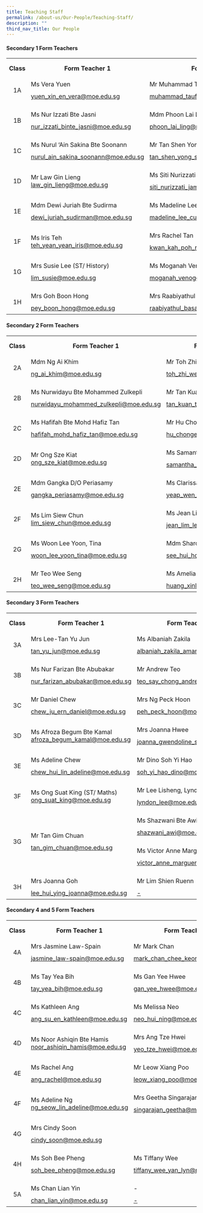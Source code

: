 ```yaml
---
title: Teaching Staff
permalink: /about-us/Our-People/Teaching-Staff/
description: ""
third_nav_title: Our People
---
```

#### **Secondary 1 Form Teachers**
       
<table class="MsoTableGrid" border="0" cellspacing="0" cellpadding="0" style="border-collapse:collapse;border:none;mso-yfti-tbllook:1184;mso-padding-alt:
 0cm 5.4pt 0cm 5.4pt;mso-border-insideh:none;mso-border-insidev:none"><tbody><tr style="mso-yfti-irow:0;mso-yfti-firstrow:yes;height:25.5pt"><td width="56" style="width:42.3pt;padding:0cm 5.4pt 0cm 5.4pt;height:25.5pt"><p class="MsoNormal" align="center" style="margin-bottom:0cm;text-align:center;
  line-height:normal"><b>Class</b></p></td><td width="246" style="width:184.25pt;border:solid white 1.0 pt;border-bottom:solid white 1.0 pt; padding:0cm 5.4pt 0cm 5.4pt;height:25.5pt"><p class="MsoNormal" align="center" style="margin-bottom:0cm;text-align:center;
  line-height:normal"><b>Form Teacher 1</b></p></td><td width="321" style="width:240.95pt;padding:0cm 5.4pt 0cm 5.4pt;height:25.5pt"><p class="MsoNormal" align="center" style="margin-bottom:0cm;text-align:center;
  line-height:normal"><b>Form Teacher 2</b></p></td></tr><tr style="mso-yfti-irow:1;height:25.5pt"><td width="56" style="width:42.3pt;padding:0cm 5.4pt 0cm 5.4pt;height:25.5pt"><p class="MsoNormal" align="center" style="margin-bottom:0cm;text-align:center;
  line-height:2">1A</p></td><td width="246" style="width:184.25pt;padding:0cm 5.4pt 0cm 5.4pt;height:25.5pt"><p class="MsoNormal" style="margin-bottom:0cm;line-height:2">Ms Vera Yuen<br><a href="yuen_xin_en_vera@moe.edu.sg">yuen_xin_en_vera@moe.edu.sg</a></p></td><td width="321" style="width:240.95pt;padding:0cm 5.4pt 0cm 5.4pt;height:25.5pt"><p class="MsoNormal" style="margin-bottom:0cm;line-height:2">Mr Muhammad Taufiq Bin Najmuddeen<br><a href="muhammad_taufiq_najmuddeen@moe.edu.sg">muhammad_taufiq_najmuddeen@moe.edu.sg</a></p></td></tr><tr style="mso-yfti-irow:2;height:25.5pt"><td width="56" style="width:42.3pt;padding:0cm 5.4pt 0cm 5.4pt;height:25.5pt"><p class="MsoNormal" align="center" style="margin-bottom:0cm;text-align:center;
  line-height:2">1B</p></td><td width="246" style="width:184.25pt;padding:0cm 5.4pt 0cm 5.4pt;height:25.5pt"><p class="MsoNormal" style="margin-bottom:0cm;line-height:2">Ms Nur Izzati Bte Jasni<br><a href="nur_izzati_binte_jasni@moe.edu.sg">nur_izzati_binte_jasni@moe.edu.sg</a></p></td><td width="321" style="width:240.95pt;padding:0cm 5.4pt 0cm 5.4pt;height:25.5pt"><p class="MsoNormal" style="margin-bottom:0cm;line-height:2">Mdm Phoon Lai Ling<br><a href="phoon_lai_ling@moe.edu.sg">phoon_lai_ling@moe.edu.sg</a></p></td></tr><tr style="mso-yfti-irow:3;height:25.5pt"><td width="56" style="width:42.3pt;padding:0cm 5.4pt 0cm 5.4pt;height:25.5pt"><p class="MsoNormal" align="center" style="margin-bottom:0cm;text-align:center;
  line-height:2">1C</p></td><td width="246" style="width:184.25pt;padding:0cm 5.4pt 0cm 5.4pt;height:25.5pt"><p class="MsoNormal" style="margin-bottom:0cm;line-height:2">Ms Nurul ‘Ain Sakina Bte Soonann<br><a href="nurul_ain_sakina_soonann@moe.edu.sg">nurul_ain_sakina_soonann@moe.edu.sg</a></p></td><td width="321" style="width:240.95pt;padding:0cm 5.4pt 0cm 5.4pt;height:25.5pt"><p class="MsoNormal" style="margin-bottom:0cm;line-height:2">Mr Tan Shen Yong Samuel<br><a href="tan_shen_yong_samuel@moe.edu.sg">tan_shen_yong_samuel@moe.edu.sg</a></p></td></tr><tr style="mso-yfti-irow:4;height:25.5pt"><td width="56" style="width:42.3pt;padding:0cm 5.4pt 0cm 5.4pt;height:25.5pt"><p class="MsoNormal" align="center" style="margin-bottom:0cm;text-align:center;
  line-height:2">1D</p></td><td width="246" style="width:184.25pt;padding:0cm 5.4pt 0cm 5.4pt;height:25.5pt"><p class="MsoNormal" style="margin-bottom:0cm;line-height:2l">Mr Law Gin Lieng<br><a href="law_gin_lieng@moe.edu.sg">law_gin_lieng@moe.edu.sg</a></p></td><td width="321" style="width:240.95pt;padding:0cm 5.4pt 0cm 5.4pt;height:25.5pt"><p class="MsoNormal" style="margin-bottom:0cm;line-height:2">Ms Siti Nurizzati Bte Jamil<br><a href="siti_nurizzati_jamil@moe.edu.sg">siti_nurizzati_jamil@moe.edu.sg</a></p></td></tr><tr style="mso-yfti-irow:5;height:25.5pt"><td width="56" style="width:42.3pt;padding:0cm 5.4pt 0cm 5.4pt;height:25.5pt"><p class="MsoNormal" align="center" style="margin-bottom:0cm;text-align:center;
  line-height:2">1E</p></td><td width="246" style="width:184.25pt;padding:0cm 5.4pt 0cm 5.4pt;height:25.5pt"><p class="MsoNormal" style="margin-bottom:0cm;line-height:2">Mdm Dewi Juriah Bte Sudirma<br><a href="dewi_juriah_sudirman@moe.edu.sg">dewi_juriah_sudirman@moe.edu.sg</a></p></td><td width="321" style="width:240.95pt;padding:0cm 5.4pt 0cm 5.4pt;height:25.5pt"><p class="MsoNormal" style="margin-bottom:0cm;line-height:2">Ms Madeline Lee Cui Ying<br><a href="madeline_lee_cui_ying@moe.edu.sg">madeline_lee_cui_ying@moe.edu.sg</a></p></td></tr><tr style="mso-yfti-irow:6;height:25.5pt"><td width="56" style="width:42.3pt;padding:0cm 5.4pt 0cm 5.4pt;height:25.5pt"><p class="MsoNormal" align="center" style="margin-bottom:0cm;text-align:center;
  line-height:2">1F</p></td><td width="246" style="width:184.25pt;padding:0cm 5.4pt 0cm 5.4pt;height:25.5pt"><p class="MsoNormal" style="margin-bottom:0cm;line-height:2l">Ms Iris Teh<br><a href="teh_yean_yean_iris@moe.edu.sg">teh_yean_yean_iris@moe.edu.sg</a></p></td><td width="321" style="width:240.95pt;padding:0cm 5.4pt 0cm 5.4pt;height:25.5pt"><p class="MsoNormal" style="margin-bottom:0cm;line-height:2">Mrs Rachel Tan<br><a href="kwan_kah_poh_rachel@moe.edu.sg">kwan_kah_poh_rachel@moe.edu.sg</a></p></td></tr><tr style="mso-yfti-irow:7;height:25.5pt"><td width="56" style="width:42.3pt;padding:0cm 5.4pt 0cm 5.4pt;height:25.5pt"><p class="MsoNormal" align="center" style="margin-bottom:0cm;text-align:center;
  line-height:2">1G</p></td><td width="246" style="width:184.25pt;padding:0cm 5.4pt 0cm 5.4pt;height:25.5pt"><p class="MsoNormal" style="margin-bottom:0cm;line-height:2">Mrs Susie Lee (ST/ History)<br><a href="lim_susie@moe.edu.sg">lim_susie@moe.edu.sg</a></p></td><td width="321" style="width:240.95pt;padding:0cm 5.4pt 0cm 5.4pt;height:25.5pt"><p class="MsoNormal" style="margin-bottom:0cm;line-height:2">Ms Moganah Venogopal<br><a href="moganah_venogopal@moe.edu.sg">moganah_venogopal@moe.edu.sg</a></p></td></tr><tr style="mso-yfti-irow:8;mso-yfti-lastrow:yes;height:25.5pt"><td width="56" style="width:42.3pt;padding:0cm 5.4pt 0cm 5.4pt;height:25.5pt"><p class="MsoNormal" align="center" style="margin-bottom:0cm;text-align:center;
  line-height:2">1H</p></td><td width="246" style="width:184.25pt;padding:0cm 5.4pt 0cm 5.4pt;height:25.5pt"><p class="MsoNormal" style="margin-bottom:0cm;line-height:2">Mrs Goh Boon Hong<br><a href="pey_boon_hong@moe.edu.sg">pey_boon_hong@moe.edu.sg</a></p></td><td width="321" style="width:240.95pt;padding:0cm 5.4pt 0cm 5.4pt;height:25.5pt"><p class="MsoNormal" style="margin-bottom:0cm;line-height:2">Mrs Raabiyathul Basariah<br><a href="raabiyathul_basariah@moe.edu.sg">raabiyathul_basariah@moe.edu.sg</a></p></td></tr></tbody></table>

#### **Secondary 2 Form Teachers**


<table class="MsoTableGrid" border="0" cellspacing="0" cellpadding="0" style="border-collapse:collapse;border:none;mso-yfti-tbllook:1184;mso-padding-alt:
 0cm 5.4pt 0cm 5.4pt;mso-border-insideh:none;mso-border-insidev:none"><tbody><tr style="mso-yfti-irow:0;mso-yfti-firstrow:yes;height:25.5pt"><td width="56" style="width:42.3pt;padding:0cm 5.4pt 0cm 5.4pt;height:25.5pt"><p class="MsoNormal" align="center" style="margin-bottom:0cm;text-align:center;
  line-height:normal"><b>Class</b></p></td><td width="246" style="width:184.25pt;border:solid white 1.0 pt;border-bottom:solid white 1.0 pt; padding:0cm 5.4pt 0cm 5.4pt;height:25.5pt"><p class="MsoNormal" align="center" style="margin-bottom:0cm;text-align:center;
  line-height:normal"><b>Form Teacher 1</b></p></td><td width="321" style="width:240.95pt;padding:0cm 5.4pt 0cm 5.4pt;height:25.5pt"><p class="MsoNormal" align="center" style="margin-bottom:0cm;text-align:center;
  line-height:normal"><b>Form Teacher 2</b></p></td></tr><tr style="mso-yfti-irow:1;height:25.5pt"><td width="56" style="width:42.3pt;padding:0cm 5.4pt 0cm 5.4pt;height:25.5pt"><p class="MsoNormal" align="center" style="margin-bottom:0cm;text-align:center;
  line-height:2">2A</p></td><td width="246" style="width:184.25pt;padding:0cm 5.4pt 0cm 5.4pt;height:25.5pt"><p class="MsoNormal" style="margin-bottom:0cm;line-height:2">Mdm Ng Ai Khim<br><a href="ng_ai_khim@moe.edu.sg">ng_ai_khim@moe.edu.sg</a></p></td><td width="321" style="width:240.95pt;padding:0cm 5.4pt 0cm 5.4pt;height:25.5pt"><p class="MsoNormal" style="margin-bottom:0cm;line-height:2">Mr Toh Zhi Wen Alvin<br><a href="toh_zhi_wen_alvin@moe.edu.sg">toh_zhi_wen_alvin@moe.edu.sg</a></p></td></tr><tr style="mso-yfti-irow:2;height:25.5pt"><td width="56" style="width:42.3pt;padding:0cm 5.4pt 0cm 5.4pt;height:25.5pt"><p class="MsoNormal" align="center" style="margin-bottom:0cm;text-align:center;
  line-height:2">2B</p></td><td width="246" style="width:184.25pt;padding:0cm 5.4pt 0cm 5.4pt;height:25.5pt"><p class="MsoNormal" style="margin-bottom:0cm;line-height:2">Ms Nurwidayu Bte Mohammed Zulkepli<br><a href="nurwidayu_mohammed_zulkepli@moe.edu.sg">nurwidayu_mohammed_zulkepli@moe.edu.sg</a></p></td><td width="321" style="width:240.95pt;padding:0cm 5.4pt 0cm 5.4pt;height:25.5pt"><p class="MsoNormal" style="margin-bottom:0cm;line-height:2">Mr Tan Kuan Ting<br><a href="tan_kuan_ting@moe.edu.sg">tan_kuan_ting@moe.edu.sg</a></p></td></tr><tr style="mso-yfti-irow:3;height:25.5pt"><td width="56" style="width:42.3pt;padding:0cm 5.4pt 0cm 5.4pt;height:25.5pt"><p class="MsoNormal" align="center" style="margin-bottom:0cm;text-align:center;
  line-height:2">2C</p></td><td width="246" style="width:184.25pt;padding:0cm 5.4pt 0cm 5.4pt;height:25.5pt"><p class="MsoNormal" style="margin-bottom:0cm;line-height:2">Ms Hafifah Bte Mohd Hafiz Tan<br><a href="hafifah_mohd_hafiz_tan@moe.edu.sg">hafifah_mohd_hafiz_tan@moe.edu.sg</a></p></td><td width="321" style="width:240.95pt;padding:0cm 5.4pt 0cm 5.4pt;height:25.5pt"><p class="MsoNormal" style="margin-bottom:0cm;line-height:2">Mr Hu Chong 'En<br><a href="hu_chongen@moe.edu.sg">hu_chongen@moe.edu.sg</a></p></td></tr><tr style="mso-yfti-irow:4;height:25.5pt"><td width="56" style="width:42.3pt;padding:0cm 5.4pt 0cm 5.4pt;height:25.5pt"><p class="MsoNormal" align="center" style="margin-bottom:0cm;text-align:center;
  line-height:2">2D</p></td><td width="246" style="width:184.25pt;padding:0cm 5.4pt 0cm 5.4pt;height:25.5pt"><p class="MsoNormal" style="margin-bottom:0cm;line-height:2l">Mr Ong Sze Kiat<br><a href="ong_sze_kiat@moe.edu.sg">ong_sze_kiat@moe.edu.sg</a></p></td><td width="321" style="width:240.95pt;padding:0cm 5.4pt 0cm 5.4pt;height:25.5pt"><p class="MsoNormal" style="margin-bottom:0cm;line-height:2">Ms Samantha Han<br><a href="samantha_han_jiawen@moe.edu.sg">samantha_han_jiawen@moe.edu.sg</a></p></td></tr><tr style="mso-yfti-irow:5;height:25.5pt"><td width="56" style="width:42.3pt;padding:0cm 5.4pt 0cm 5.4pt;height:25.5pt"><p class="MsoNormal" align="center" style="margin-bottom:0cm;text-align:center;
  line-height:2">2E</p></td><td width="246" style="width:184.25pt;padding:0cm 5.4pt 0cm 5.4pt;height:25.5pt"><p class="MsoNormal" style="margin-bottom:0cm;line-height:2">Mdm Gangka D/O Periasamy<br><a href="gangka_periasamy@moe.edu.sg">gangka_periasamy@moe.edu.sg</a></p></td><td width="321" style="width:240.95pt;padding:0cm 5.4pt 0cm 5.4pt;height:25.5pt"><p class="MsoNormal" style="margin-bottom:0cm;line-height:2">Ms Clarissa Yeap<br><a href="yeap_wen_qi_clarissa@moe.edu.sg">yeap_wen_qi_clarissa@moe.edu.sg</a></p></td></tr><tr style="mso-yfti-irow:6;height:25.5pt"><td width="56" style="width:42.3pt;padding:0cm 5.4pt 0cm 5.4pt;height:25.5pt"><p class="MsoNormal" align="center" style="margin-bottom:0cm;text-align:center;
  line-height:2">2F</p></td><td width="246" style="width:184.25pt;padding:0cm 5.4pt 0cm 5.4pt;height:25.5pt"><p class="MsoNormal" style="margin-bottom:0cm;line-height:2l">Ms Lim Siew Chun<br><a href="lim_siew_chun@moe.edu.sg">lim_siew_chun@moe.edu.sg</a></p></td><td width="321" style="width:240.95pt;padding:0cm 5.4pt 0cm 5.4pt;height:25.5pt"><p class="MsoNormal" style="margin-bottom:0cm;line-height:2">Ms Jean Lim Le hui<br><a href="jean_lim_le_hui@moe.edu.sg">jean_lim_le_hui@moe.edu.sg</a></p></td></tr><tr style="mso-yfti-irow:7;height:25.5pt"><td width="56" style="width:42.3pt;padding:0cm 5.4pt 0cm 5.4pt;height:25.5pt"><p class="MsoNormal" align="center" style="margin-bottom:0cm;text-align:center;
  line-height:2">2G</p></td><td width="246" style="width:184.25pt;padding:0cm 5.4pt 0cm 5.4pt;height:25.5pt"><p class="MsoNormal" style="margin-bottom:0cm;line-height:2">Ms Woon Lee Yoon, Tina<br><a href="woon_lee_yoon_tina@moe.edu.sg">woon_lee_yoon_tina@moe.edu.sg</a></p></td><td width="321" style="width:240.95pt;padding:0cm 5.4pt 0cm 5.4pt;height:25.5pt"><p class="MsoNormal" style="margin-bottom:0cm;line-height:2">Mdm Sharon See<br><a href="see_hui_hoon@moe.edu.sg">see_hui_hoon@moe.edu.sg</a></p></td></tr><tr style="mso-yfti-irow:8;mso-yfti-lastrow:yes;height:25.5pt"><td width="56" style="width:42.3pt;padding:0cm 5.4pt 0cm 5.4pt;height:25.5pt"><p class="MsoNormal" align="center" style="margin-bottom:0cm;text-align:center;
  line-height:2">2H</p></td><td width="246" style="width:184.25pt;padding:0cm 5.4pt 0cm 5.4pt;height:25.5pt"><p class="MsoNormal" style="margin-bottom:0cm;line-height:2">Mr Teo Wee Seng<br><a href="teo_wee_seng@moe.edu.sg">teo_wee_seng@moe.edu.sg</a></p></td><td width="321" style="width:240.95pt;padding:0cm 5.4pt 0cm 5.4pt;height:25.5pt"><p class="MsoNormal" style="margin-bottom:0cm;line-height:2">Ms Amelia Huang Xin Lei<br><a href="huang_xinlei_amelia@moe.edu.sg">huang_xinlei_amelia@moe.edu.sg</a></p></td></tr></tbody></table>

#### **Secondary 3 Form Teachers**

<table class="MsoTableGrid" border="0" cellspacing="0" cellpadding="0" style="border-collapse:collapse;border:none;mso-yfti-tbllook:1184;mso-padding-alt:
 0cm 5.4pt 0cm 5.4pt;mso-border-insideh:none;mso-border-insidev:none"><tbody><tr style="mso-yfti-irow:0;mso-yfti-firstrow:yes;height:25.5pt"><td width="56" style="width:42.3pt;padding:0cm 5.4pt 0cm 5.4pt;height:25.5pt"><p class="MsoNormal" align="center" style="margin-bottom:0cm;text-align:center;
  line-height:normal"><b>Class</b></p></td><td width="246" style="width:184.25pt;border:solid white 1.0 pt;border-bottom:solid white 1.0 pt; padding:0cm 5.4pt 0cm 5.4pt;height:25.5pt"><p class="MsoNormal" align="center" style="margin-bottom:0cm;text-align:center;
  line-height:normal"><b>Form Teacher 1</b></p></td><td width="321" style="width:240.95pt;padding:0cm 5.4pt 0cm 5.4pt;height:25.5pt"><p class="MsoNormal" align="center" style="margin-bottom:0cm;text-align:center;
  line-height:normal"><b>Form Teacher 2</b></p></td></tr><tr style="mso-yfti-irow:1;height:25.5pt"><td width="56" style="width:42.3pt;padding:0cm 5.4pt 0cm 5.4pt;height:25.5pt"><p class="MsoNormal" align="center" style="margin-bottom:0cm;text-align:center;
  line-height:2">3A</p></td><td width="246" style="width:184.25pt;padding:0cm 5.4pt 0cm 5.4pt;height:25.5pt"><p class="MsoNormal" style="margin-bottom:0cm;line-height:2">Mrs Lee-Tan Yu Jun<br><a href="tan_yu_jun@moe.edu.sg">tan_yu_jun@moe.edu.sg</a></p></td><td width="321" style="width:240.95pt;padding:0cm 5.4pt 0cm 5.4pt;height:25.5pt"><p class="MsoNormal" style="margin-bottom:0cm;line-height:2">Ms Albaniah Zakila<br><a href="albaniah_zakila_aman@moe.edu.sg">albaniah_zakila_aman@moe.edu.sg</a></p></td></tr><tr style="mso-yfti-irow:2;height:25.5pt"><td width="56" style="width:42.3pt;padding:0cm 5.4pt 0cm 5.4pt;height:25.5pt"><p class="MsoNormal" align="center" style="margin-bottom:0cm;text-align:center;
  line-height:2">3B</p></td><td width="246" style="width:184.25pt;padding:0cm 5.4pt 0cm 5.4pt;height:25.5pt"><p class="MsoNormal" style="margin-bottom:0cm;line-height:2">Ms Nur Farizan Bte Abubakar<br><a href="nur_farizan_abubakar@moe.edu.sg">nur_farizan_abubakar@moe.edu.sg</a></p></td><td width="321" style="width:240.95pt;padding:0cm 5.4pt 0cm 5.4pt;height:25.5pt"><p class="MsoNormal" style="margin-bottom:0cm;line-height:2">Mr Andrew Teo<br><a href="teo_say_chong_andrew@moe.edu.sg">teo_say_chong_andrew@moe.edu.sg</a></p></td></tr><tr style="mso-yfti-irow:3;height:25.5pt"><td width="56" style="width:42.3pt;padding:0cm 5.4pt 0cm 5.4pt;height:25.5pt"><p class="MsoNormal" align="center" style="margin-bottom:0cm;text-align:center;
  line-height:2">3C</p></td><td width="246" style="width:184.25pt;padding:0cm 5.4pt 0cm 5.4pt;height:25.5pt"><p class="MsoNormal" style="margin-bottom:0cm;line-height:2">Mr Daniel Chew<br><a href="chew_ju_ern_daniel@moe.edu.sg">chew_ju_ern_daniel@moe.edu.sg</a></p></td><td width="321" style="width:240.95pt;padding:0cm 5.4pt 0cm 5.4pt;height:25.5pt"><p class="MsoNormal" style="margin-bottom:0cm;line-height:2">Mrs Ng Peck Hoon<br><a href="peh_peck_hoon@moe.edu.sg">peh_peck_hoon@moe.edu.sg</a></p></td></tr><tr style="mso-yfti-irow:4;height:25.5pt"><td width="56" style="width:42.3pt;padding:0cm 5.4pt 0cm 5.4pt;height:25.5pt"><p class="MsoNormal" align="center" style="margin-bottom:0cm;text-align:center;
  line-height:2">3D</p></td><td width="246" style="width:184.25pt;padding:0cm 5.4pt 0cm 5.4pt;height:25.5pt"><p class="MsoNormal" style="margin-bottom:0cm;line-height:2l">Ms Afroza Begum Bte Kamal<br><a href="afroza_begum_kamal@moe.edu.sg">afroza_begum_kamal@moe.edu.sg</a></p></td><td width="321" style="width:240.95pt;padding:0cm 5.4pt 0cm 5.4pt;height:25.5pt"><p class="MsoNormal" style="margin-bottom:0cm;line-height:2">Mrs Joanna Hwee<br><a href="joanna_gwendoline_sim@moe.edu.sg">joanna_gwendoline_sim@moe.edu.sg</a></p></td></tr><tr style="mso-yfti-irow:5;height:25.5pt"><td width="56" style="width:42.3pt;padding:0cm 5.4pt 0cm 5.4pt;height:25.5pt"><p class="MsoNormal" align="center" style="margin-bottom:0cm;text-align:center;
  line-height:2">3E</p></td><td width="246" style="width:184.25pt;padding:0cm 5.4pt 0cm 5.4pt;height:25.5pt"><p class="MsoNormal" style="margin-bottom:0cm;line-height:2">Ms Adeline Chew<br><a href="chew_hui_lin_adeline@moe.edu.sg">chew_hui_lin_adeline@moe.edu.sg</a></p></td><td width="321" style="width:240.95pt;padding:0cm 5.4pt 0cm 5.4pt;height:25.5pt"><p class="MsoNormal" style="margin-bottom:0cm;line-height:2">Mr Dino Soh Yi Hao<br><a href="soh_yi_hao_dino@moe.edu.sg">soh_yi_hao_dino@moe.edu.sg</a></p></td></tr><tr style="mso-yfti-irow:6;height:25.5pt"><td width="56" style="width:42.3pt;padding:0cm 5.4pt 0cm 5.4pt;height:25.5pt"><p class="MsoNormal" align="center" style="margin-bottom:0cm;text-align:center;
  line-height:2">3F</p></td><td width="246" style="width:184.25pt;padding:0cm 5.4pt 0cm 5.4pt;height:25.5pt"><p class="MsoNormal" style="margin-bottom:0cm;line-height:2l">Ms Ong Suat King (ST/ Maths)<br><a href="ong_suat_king@moe.edu.sg">ong_suat_king@moe.edu.sg</a></p></td><td width="321" style="width:240.95pt;padding:0cm 5.4pt 0cm 5.4pt;height:25.5pt"><p class="MsoNormal" style="margin-bottom:0cm;line-height:2">Mr Lee Lisheng, Lyndon<br><a href="lyndon_lee@moe.edu.sg">lyndon_lee@moe.edu.sg</a></p></td></tr><tr style="mso-yfti-irow:7;height:25.5pt"><td width="56" style="width:42.3pt;padding:0cm 5.4pt 0cm 5.4pt;height:25.5pt"><p class="MsoNormal" align="center" style="margin-bottom:0cm;text-align:center;
  line-height:2">3G</p></td><td width="246" style="width:184.25pt;padding:0cm 5.4pt 0cm 5.4pt;height:25.5pt"><p class="MsoNormal" style="margin-bottom:0cm;line-height:2">Mr Tan Gim Chuan<br><a href="tan_gim_chuan@moe.edu.sg">tan_gim_chuan@moe.edu.sg</a></p></td><td width="321" style="width:240.95pt;padding:0cm 5.4pt 0cm 5.4pt;height:25.5pt"><p class="MsoNormal" style="margin-bottom:0cm;line-height:2">Ms Shazwani Bte Awi<br><a href="shazwani_awi@moe.edu.sg">shazwani_awi@moe.edu.sg</a></p><p class="MsoNormal" style="margin-bottom:0cm;line-height:2">Ms Victor Anne Marguerute<br><a href="victor_anne_marguerite@moe.edu.sg">victor_anne_marguerite@moe.edu.sg</a></p></td></tr><tr style="mso-yfti-irow:8;mso-yfti-lastrow:yes;height:25.5pt"><td width="56" style="width:42.3pt;padding:0cm 5.4pt 0cm 5.4pt;height:25.5pt"><p class="MsoNormal" align="center" style="margin-bottom:0cm;text-align:center;
  line-height:2">3H</p></td><td width="246" style="width:184.25pt;padding:0cm 5.4pt 0cm 5.4pt;height:25.5pt"><p class="MsoNormal" style="margin-bottom:0cm;line-height:2">Mrs Joanna Goh<br><a href="lee_hui_ying_joanna@moe.edu.sg">lee_hui_ying_joanna@moe.edu.sg</a></p></td><td width="321" style="width:240.95pt;padding:0cm 5.4pt 0cm 5.4pt;height:25.5pt"><p class="MsoNormal" style="margin-bottom:0cm;line-height:2">Mr Lim Shien Ruenn<br><a href="-">-</a></p></td></tr></tbody></table>

#### **Secondary 4 and 5 Form Teachers**

<table class="MsoTableGrid" border="0" cellspacing="0" cellpadding="0" style="border-collapse:collapse;border:none;mso-yfti-tbllook:1184;mso-padding-alt:
 0cm 5.4pt 0cm 5.4pt;mso-border-insideh:none;mso-border-insidev:none"><tbody><tr style="mso-yfti-irow:0;mso-yfti-firstrow:yes;height:25.5pt"><td width="56" style="width:42.3pt;padding:0cm 5.4pt 0cm 5.4pt;height:25.5pt"><p class="MsoNormal" align="center" style="margin-bottom:0cm;text-align:center;
  line-height:normal"><b>Class</b></p></td><td width="246" style="width:184.25pt;border:solid white 1.0 pt;border-bottom:solid white 1.0 pt; padding:0cm 5.4pt 0cm 5.4pt;height:25.5pt"><p class="MsoNormal" align="center" style="margin-bottom:0cm;text-align:center;
  line-height:normal"><b>Form Teacher 1</b></p></td><td width="321" style="width:240.95pt;padding:0cm 5.4pt 0cm 5.4pt;height:25.5pt"><p class="MsoNormal" align="center" style="margin-bottom:0cm;text-align:center;
  line-height:normal"><b>Form Teacher 2</b></p></td></tr><tr style="mso-yfti-irow:1;height:25.5pt"><td width="56" style="width:42.3pt;padding:0cm 5.4pt 0cm 5.4pt;height:25.5pt"><p class="MsoNormal" align="center" style="margin-bottom:0cm;text-align:center;
  line-height:2">4A</p></td><td width="246" style="width:184.25pt;padding:0cm 5.4pt 0cm 5.4pt;height:25.5pt"><p class="MsoNormal" style="margin-bottom:0cm;line-height:2">Mrs Jasmine Law-Spain<br><a href="jasmine_law-spain@moe.edu.sg">jasmine_law-spain@moe.edu.sg</a></p></td><td width="321" style="width:240.95pt;padding:0cm 5.4pt 0cm 5.4pt;height:25.5pt"><p class="MsoNormal" style="margin-bottom:0cm;line-height:2">Mr Mark Chan<br><a href="mark_chan_chee_keong@moe.edu.sg">mark_chan_chee_keong@moe.edu.sg</a></p></td></tr><tr style="mso-yfti-irow:2;height:25.5pt"><td width="56" style="width:42.3pt;padding:0cm 5.4pt 0cm 5.4pt;height:25.5pt"><p class="MsoNormal" align="center" style="margin-bottom:0cm;text-align:center;
  line-height:2">4B</p></td><td width="246" style="width:184.25pt;padding:0cm 5.4pt 0cm 5.4pt;height:25.5pt"><p class="MsoNormal" style="margin-bottom:0cm;line-height:2">Ms Tay Yea Bih<br><a href="tay_yea_bih@moe.edu.sg">tay_yea_bih@moe.edu.sg</a></p></td><td width="321" style="width:240.95pt;padding:0cm 5.4pt 0cm 5.4pt;height:25.5pt"><p class="MsoNormal" style="margin-bottom:0cm;line-height:2">Ms Gan Yee Hwee<br><a href="gan_yee_hwee@moe.edu.sg">gan_yee_hwee@moe.edu.sg</a></p></td></tr><tr style="mso-yfti-irow:3;height:25.5pt"><td width="56" style="width:42.3pt;padding:0cm 5.4pt 0cm 5.4pt;height:25.5pt"><p class="MsoNormal" align="center" style="margin-bottom:0cm;text-align:center;
  line-height:2">4C</p></td><td width="246" style="width:184.25pt;padding:0cm 5.4pt 0cm 5.4pt;height:25.5pt"><p class="MsoNormal" style="margin-bottom:0cm;line-height:2">Ms Kathleen Ang<br><a href="ang_su_en_kathleen@moe.edu.sg">ang_su_en_kathleen@moe.edu.sg</a></p></td><td width="321" style="width:240.95pt;padding:0cm 5.4pt 0cm 5.4pt;height:25.5pt"><p class="MsoNormal" style="margin-bottom:0cm;line-height:2">Ms Melissa Neo<br><a href="neo_hui_ning@moe.edu.sg">neo_hui_ning@moe.edu.sg</a></p></td></tr><tr style="mso-yfti-irow:4;height:25.5pt"><td width="56" style="width:42.3pt;padding:0cm 5.4pt 0cm 5.4pt;height:25.5pt"><p class="MsoNormal" align="center" style="margin-bottom:0cm;text-align:center;
  line-height:2">4D</p></td><td width="246" style="width:184.25pt;padding:0cm 5.4pt 0cm 5.4pt;height:25.5pt"><p class="MsoNormal" style="margin-bottom:0cm;line-height:2l">Ms Noor Ashiqin Bte Hamis<br><a href="noor_ashiqin_hamis@moe.edu.sg">noor_ashiqin_hamis@moe.edu.sg</a></p></td><td width="321" style="width:240.95pt;padding:0cm 5.4pt 0cm 5.4pt;height:25.5pt"><p class="MsoNormal" style="margin-bottom:0cm;line-height:2">Mrs Ang Tze Hwei<br><a href="yeo_tze_hwei@moe.edu.sg">yeo_tze_hwei@moe.edu.sg</a></p></td></tr><tr style="mso-yfti-irow:5;height:25.5pt"><td width="56" style="width:42.3pt;padding:0cm 5.4pt 0cm 5.4pt;height:25.5pt"><p class="MsoNormal" align="center" style="margin-bottom:0cm;text-align:center;
  line-height:2">4E</p></td><td width="246" style="width:184.25pt;padding:0cm 5.4pt 0cm 5.4pt;height:25.5pt"><p class="MsoNormal" style="margin-bottom:0cm;line-height:2">Ms Rachel Ang<br><a href="ang_rachel@moe.edu.sg">ang_rachel@moe.edu.sg</a></p></td><td width="321" style="width:240.95pt;padding:0cm 5.4pt 0cm 5.4pt;height:25.5pt"><p class="MsoNormal" style="margin-bottom:0cm;line-height:2">Mr Leow Xiang Poo<br><a href="leow_xiang_poo@moe.edu.sg">leow_xiang_poo@moe.edu.sg</a></p></td></tr><tr style="mso-yfti-irow:6;height:25.5pt"><td width="56" style="width:42.3pt;padding:0cm 5.4pt 0cm 5.4pt;height:25.5pt"><p class="MsoNormal" align="center" style="margin-bottom:0cm;text-align:center;
  line-height:2">4F</p></td><td width="246" style="width:184.25pt;padding:0cm 5.4pt 0cm 5.4pt;height:25.5pt"><p class="MsoNormal" style="margin-bottom:0cm;line-height:2l">Ms Adeline Ng<br><a href="ng_seow_lin_adeline@moe.edu.sg">ng_seow_lin_adeline@moe.edu.sg</a></p></td><td width="321" style="width:240.95pt;padding:0cm 5.4pt 0cm 5.4pt;height:25.5pt"><p class="MsoNormal" style="margin-bottom:0cm;line-height:2">Mrs Geetha Singarajan<br><a href="singarajan_geetha@moe.edu.sg">singarajan_geetha@moe.edu.sg</a></p></td></tr><tr style="mso-yfti-irow:7;height:25.5pt"><td width="56" style="width:42.3pt;padding:0cm 5.4pt 0cm 5.4pt;height:25.5pt"><p class="MsoNormal" align="center" style="margin-bottom:0cm;text-align:center;
  line-height:2">4G</p></td><td width="246" style="width:184.25pt;padding:0cm 5.4pt 0cm 5.4pt;height:25.5pt"><p class="MsoNormal" style="margin-bottom:0cm;line-height:2">Mrs Cindy Soon<br><a href="cindy_soon@moe.edu.sg">cindy_soon@moe.edu.sg</a></p></td><td width="321" style="width:240.95pt;padding:0cm 5.4pt 0cm 5.4pt;height:25.5pt"><p class="MsoNormal" style="margin-bottom:0cm;line-height:2"> <br><a href=""> </a></p></td></tr><tr style="mso-yfti-irow:8;mso-yfti-lastrow:yes;height:25.5pt"><td width="56" style="width:42.3pt;padding:0cm 5.4pt 0cm 5.4pt;height:25.5pt"><p class="MsoNormal" align="center" style="margin-bottom:0cm;text-align:center;
  line-height:2">4H</p></td><td width="246" style="width:184.25pt;padding:0cm 5.4pt 0cm 5.4pt;height:25.5pt"><p class="MsoNormal" style="margin-bottom:0cm;line-height:2">Ms Soh Bee Pheng<br><a href="soh_bee_pheng@moe.edu.sg">soh_bee_pheng@moe.edu.sg</a></p></td><td width="321" style="width:240.95pt;padding:0cm 5.4pt 0cm 5.4pt;height:25.5pt"><p class="MsoNormal" style="margin-bottom:0cm;line-height:2">Ms Tiffany Wee<br><a href="tiffany_wee_yan_lyn@moe.edu.sg">tiffany_wee_yan_lyn@moe.edu.sg</a></p></td></tr>
	<tr style="mso-yfti-irow:8;mso-yfti-lastrow:yes;height:25.5pt"><td width="56" style="width:42.3pt;padding:0cm 5.4pt 0cm 5.4pt;height:25.5pt"><p class="MsoNormal" align="center" style="margin-bottom:0cm;text-align:center;
  line-height:2">5A</p></td><td width="246" style="width:184.25pt;padding:0cm 5.4pt 0cm 5.4pt;height:25.5pt"><p class="MsoNormal" style="margin-bottom:0cm;line-height:2">Ms Chan Lian Yin<br><a href="chan_lian_yin@moe.edu.sg">chan_lian_yin@moe.edu.sg</a></p></td><td width="321" style="width:240.95pt;padding:0cm 5.4pt 0cm 5.4pt;height:25.5pt"><p class="MsoNormal" style="margin-bottom:0cm;line-height:2">-<br><a href="-">-</a></p></td></tr></tbody></table>